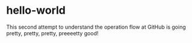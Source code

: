 # hello-world
This second attempt to understand the operation flow at GitHub is going pretty, pretty, pretty, preeeetty good! 
